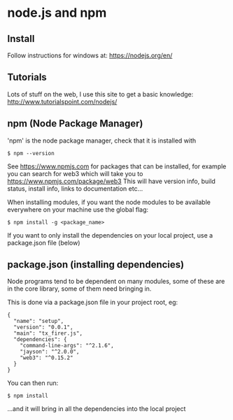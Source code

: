 # node.js and npm

## Install

Follow instructions for windows at: https://nodejs.org/en/

## Tutorials

Lots of stuff on the web, I use this site to get a basic knowledge: http://www.tutorialspoint.com/nodejs/


## npm (Node Package Manager)

'npm' is the node package manager, check that it is installed with 

```
$ npm --version
```

See https://www.npmjs.com for packages that can be installed, for example you can search for web3 which will take you to https://www.npmjs.com/package/web3 This will have version info, build status, install info,  links to documentation etc...


When installing modules, if you want the node modules to be available everywhere on your machine use the global flag: 

```
$ npm install -g <package_name>
```

If you want to only install the dependencies on your local project, use a package.json file (below)

## package.json (installing dependencies)

Node programs tend to be dependent on many modules, some of these are in the core library, some of them need bringing in.

This is done via a package.json file in your project root, eg: 

```
{
  "name": "setup",
  "version": "0.0.1",
  "main": "tx_firer.js",
  "dependencies": {
    "command-line-args": "^2.1.6",
    "jayson": "^2.0.0",
    "web3": "^0.15.2"
  }
}
```

You can then run:

```
$ npm install
```
...and it will bring in all the dependencies into the local project
 
 
 